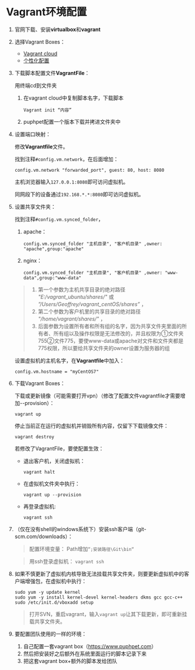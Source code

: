 # Vagrant环境配置

1. 官网下载、安装**virtualbox**和**vagrant**
2. 选择Vagrant Boxes：

	- [Vagrant cloud](https://atlas.hashicorp.com/boxes/search)
	- [个性化配置](https://www.puphpet.com)
3. 下载脚本配置文件**VagrantFile**：

	用终端cd到文件夹

	1. 在vagrant cloud中复制脚本名字，下载脚本

		```shell
        Vagrant init “内容”
        ```
	2. puphpet配置一个版本下载并拷进文件夹中
4. 设置端口映射：

	修改**Vagrantfile**文件。

	找到注释`#config.vm.network`，在后面增加：

	```text
    config.vm.network "forwarded_port", guest: 80, host: 8080
    ```

	主机浏览器输入`127.0.0.1:8080`即可访问虚拟机。

	同网段下的设备通过`192.168.*.*:8080`即可访问虚拟机。
5. 设置共享文件夹：

	找到注释`#config.vm.synced_folder`，

	1. apache：

        ```text
        config.vm.synced_folder "主机目录", "客户机目录" ,owner: "apache",group:"apache"
        ```
    2. nginx：

        ```text
        config.vm.synced_folder "主机目录", "客户机目录" ,owner: "www-data",group:"www-data"
        ```

	>1. 第一个参数为主机共享目录的绝对路径 *"E:/vagrant_ubuntu/shares/"* 或 *”/Users/Geoffrey/vagrant_centOS/shares”* ，
	>2. 第二个参数为客户机里的共享目录的绝对路径 *"/home/vagrant/shares/"* ，
	>3. 后面参数为设置所有者和所有组的名字，因为共享文件夹里面的所有者、所有组以及操作权限是无法修改的，并且权限为①文件夹755②文件775，要使www-data或apache对文件和文件夹都是775权限，所以要给共享文件夹的owner设置为服务器的组
	
	设置虚拟机的主机名字，在**Vagrantfile**中加入：

	```text
    config.vm.hostname = "myCentOS7"
    ```
6. 下载Vagrant Boxes：

	下载或更新镜像（可能需要打开vpn）（修改了配置文件vagrantfile才需要增加--provision）：

	```shell
    vagrant up
    ```

	停止当前正在运行的虚拟机并销毁所有内容，仅留下下载镜像文件：

    ```shell
    vagrant destroy
    ```
	
	若修改了VagrantFile，要使配置生效：

	- 退出客户机，关闭虚拟机：

	    ```shell
        vagrant halt
        ```
	- 在虚拟机文件夹中执行：

	    ```shell
        vagrant up --provision
        ```
	- 再登录虚拟机:

	    ```shell
        vagrant ssh
        ```
7. （仅在没有shell的windows系统下）安装ssh客户端（git-scm.com/downloads）：

	>配置环境变量：
	>Path增加`“;安装路径\Git\bin“`
	
	>用ssh登录虚拟机：
	>`vagrant ssh `
8. 如果不慎更新了虚拟机内核导致无法挂载共享文件夹，则要更新虚拟机中的客户端增强包，在虚拟机中执行：

    ```shell
    sudo yum -y update kernel
    sudo yum -y install kernel-devel kernel-headers dkms gcc gcc-c++
    sudo /etc/init.d/vboxadd setup
    ```

	>打开SVN，重启vagrant，输入`vagrant up`让其下载更新，即可重新挂载共享文件夹。
9. 要配置团队使用的一样的环境：

	1. 自己配置一套vagrant box（<https://www.puphpet.com>）
	2. 然后把安装好之后额外在系统里面运行的脚本记录下来
	3. 把这套vagrant box+额外的脚本发给团队